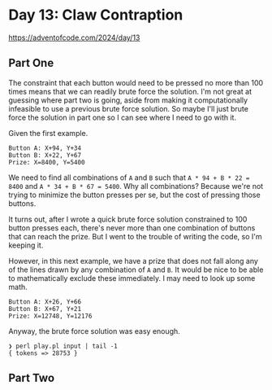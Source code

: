 # Day 13: Claw Contraption

https://adventofcode.com/2024/day/13

## Part One

The constraint that each button would need to be pressed no more than 100 times means that we can readily brute force
the solution. I'm not great at guessing where part two is going, aside from making it computationally infeasible to use
a previous brute force solution. So maybe I'll just brute force the solution in part one so I can see where I need to go
with it.

Given the first example.

```
Button A: X+94, Y+34
Button B: X+22, Y+67
Prize: X=8400, Y=5400
```

We need to find all combinations of `A` and `B` such that `A * 94 + B * 22 = 8400` and `A * 34 + B * 67 = 5400`. Why
all combinations? Because we're not trying to minimize the button presses per se, but the cost of pressing those
buttons.

It turns out, after I wrote a quick brute force solution constrained to 100 button presses each, there's never more than
one combination of buttons that can reach the prize. But I went to the trouble of writing the code, so I'm keeping it.

However, in this next example, we have a prize that does not fall along any of the lines drawn by any combination of `A`
and `B`. It would be nice to be able to mathematically exclude these immediately. I may need to look up some math.

```
Button A: X+26, Y+66
Button B: X+67, Y+21
Prize: X=12748, Y=12176
```

Anyway, the brute force solution was easy enough.

```
❯ perl play.pl input | tail -1
{ tokens => 28753 }
```

## Part Two

```
```
